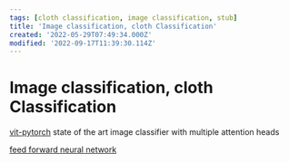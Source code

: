 ```yaml
---
tags: [cloth classification, image classification, stub]
title: 'Image classification, cloth Classification'
created: '2022-05-29T07:49:34.000Z'
modified: '2022-09-17T11:39:30.114Z'
---
```


# Image classification, cloth Classification

[vit-pytorch](https://github.com/lucidrains/vit-pytorch) state of the art image classifier with multiple attention heads

[feed forward neural network](https://github.com/arnab39/Cloth_Classification_DeepLearning)

